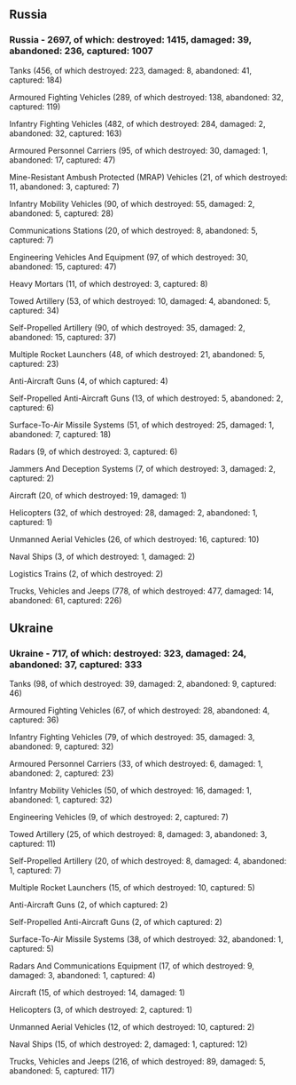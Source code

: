 
 
 ## Russia
 
 ### Russia - 2697, of which: destroyed: 1415, damaged: 39, abandoned: 236, captured: 1007

 

 

 Tanks (456, of which destroyed: 223, damaged: 8, abandoned: 41, captured: 184)

 Armoured Fighting Vehicles (289, of which destroyed: 138, abandoned: 32, captured: 119)

 Infantry Fighting Vehicles (482, of which destroyed: 284, damaged: 2, abandoned: 32, captured: 163)

 Armoured Personnel Carriers (95, of which destroyed: 30, damaged: 1, abandoned: 17, captured: 47)

 Mine-Resistant Ambush Protected (MRAP) Vehicles (21, of which destroyed: 11, abandoned: 3, captured: 7)

 Infantry Mobility Vehicles (90, of which destroyed: 55, damaged: 2, abandoned: 5, captured: 28)

 Communications Stations (20, of which destroyed: 8, abandoned: 5, captured: 7)

 Engineering Vehicles And Equipment (97, of which destroyed: 30, abandoned: 15, captured: 47)

 Heavy Mortars (11, of which destroyed: 3, captured: 8)

 Towed Artillery (53, of which destroyed: 10, damaged: 4, abandoned: 5, captured: 34)

 Self-Propelled Artillery (90, of which destroyed: 35, damaged: 2, abandoned: 15, captured: 37)

 Multiple Rocket Launchers (48, of which destroyed: 21, abandoned: 5, captured: 23)

 Anti-Aircraft Guns (4, of which captured: 4)

 Self-Propelled Anti-Aircraft Guns (13, of which destroyed: 5, abandoned: 2, captured: 6)

 Surface-To-Air Missile Systems (51, of which destroyed: 25, damaged: 1, abandoned: 7, captured: 18)

 Radars (9, of which destroyed: 3, captured: 6)

 Jammers And Deception Systems (7, of which destroyed: 3, damaged: 2, captured: 2)

 Aircraft (20, of which destroyed: 19, damaged: 1)

 Helicopters (32, of which destroyed: 28, damaged: 2, abandoned: 1, captured: 1)

 Unmanned Aerial Vehicles (26, of which destroyed: 16, captured: 10)

 Naval Ships (3, of which destroyed: 1, damaged: 2)

 Logistics Trains (2, of which destroyed: 2)

 Trucks, Vehicles and Jeeps (778, of which destroyed: 477, damaged: 14, abandoned: 61, captured: 226)

 
 
 ## Ukraine
 
 ### Ukraine - 717, of which: destroyed: 323, damaged: 24, abandoned: 37, captured: 333

 

 

 Tanks (98, of which destroyed: 39, damaged: 2, abandoned: 9, captured: 46)

 Armoured Fighting Vehicles (67, of which destroyed: 28, abandoned: 4, captured: 36)

 Infantry Fighting Vehicles (79, of which destroyed: 35, damaged: 3, abandoned: 9, captured: 32)

 Armoured Personnel Carriers (33, of which destroyed: 6, damaged: 1, abandoned: 2, captured: 23)

 Infantry Mobility Vehicles (50, of which destroyed: 16, damaged: 1, abandoned: 1, captured: 32)

 Engineering Vehicles (9, of which destroyed: 2, captured: 7)

 Towed Artillery (25, of which destroyed: 8, damaged: 3, abandoned: 3, captured: 11)

 Self-Propelled Artillery (20, of which destroyed: 8, damaged: 4, abandoned: 1, captured: 7)

 Multiple Rocket Launchers (15, of which destroyed: 10, captured: 5)

 Anti-Aircraft Guns (2, of which captured: 2)

 Self-Propelled Anti-Aircraft Guns (2, of which captured: 2)

 Surface-To-Air Missile Systems (38, of which destroyed: 32, abandoned: 1, captured: 5)

 

 

 Radars And Communications Equipment (17, of which destroyed: 9, damaged: 3, abandoned: 1, captured: 4)

 Aircraft (15, of which destroyed: 14, damaged: 1)

 Helicopters (3, of which destroyed: 2, captured: 1)

 Unmanned Aerial Vehicles (12, of which destroyed: 10, captured: 2)

 Naval Ships (15, of which destroyed: 2, damaged: 1, captured: 12)

 Trucks, Vehicles and Jeeps (216, of which destroyed: 89, damaged: 5, abandoned: 5, captured: 117)

